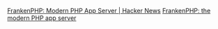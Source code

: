 
[FrankenPHP: Modern PHP App Server | Hacker News](https://news.ycombinator.com/item?id=40519722)
[FrankenPHP: the modern PHP app server](https://frankenphp.dev/)
